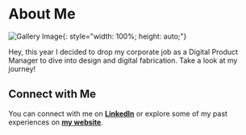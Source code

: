 # About Me

![Gallery Image](../images/Vania-coconut.png){: style="width: 100%; height: auto;"}

Hey, this year I decided to drop my corporate job as a Digital Product Manager to dive into design and digital fabrication. Take a look at my journey!

## Connect with Me

You can connect with me on **[LinkedIn](https://www.linkedin.com/in/vania-bisbal)** or explore some of my past experiences on **[my website](https://vaniabisbal.wordpress.com/)**.